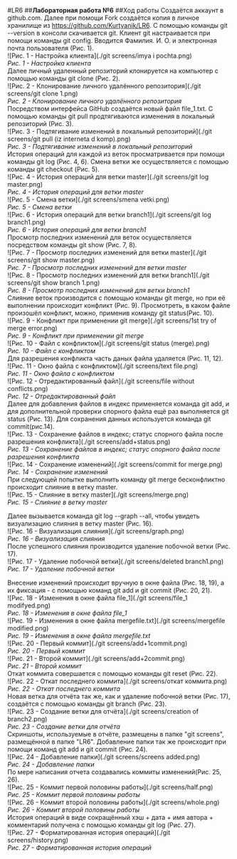 #LR6
##**Лабораторная работа №6**
##Ход работы
Создаётся аккаунт в github.com. Далее при помощи Fork создаётся копия в личное хранилище из https://github.com/Kurtyanik/LR6. С помощью команды git --version в консоли скачивается git. Клиент git настраивается при помощи команды git config. Вводится Фамилия. И. О. и электронная почта пользователя (Рис. 1).<br>
![Рис. 1 - Настройка клиента](./git screens/imya i pochta.png)<br>
*Рис. 1 - Настройка клиента*<br>
Далее личный удаленный репозиторий клонируется на компьютер с помощью команды git clone (Рис. 2).<br>
![Рис. 2 - Клонирование личного удалённого репозитория](./git screens/git clone 1.png)<br>
*Рис. 2 - Клонирование личного удалённого репозитория*<br>
Посредством интерфейса GitHub создаётся новый файл file_1.txt. С помощью команды git pull продтягиваются изменения в локальный репозиторий (Рис. 3).<br>
![Рис. 3 - Подтягивание изменений в локальный репозиторий](./git screens/git pull (iz interneta d komp).png)<br>
*Рис. 3 - Подтягивание изменений в локальный репозиторий*<br>
История операций для каждой из веток просматривается при помощи команды git log (Рис. 4, 6). Смена ветки же осуществляется с помощью команды git checkout (Рис. 5).<br>
![Рис. 4 - История операций для ветки master](./git screens/git log master.png)<br>
*Рис. 4 - История операций для ветки master*<br>
![Рис. 5 - Смена ветки](./git screens/smena vetki.png)<br>
*Рис. 5 - Смена ветки*<br>
![Рис. 6 - История операций для ветки branch1](./git screens/git log branch1.png)<br>
*Рис. 6 - История операций для ветки branch1*<br>
Просмотр последних изменений для веток осуществляется посредством команды git show (Рис. 7, 8).<br>
![Рис. 7 - Просмотр последних изменений для ветки master](./git screens/git show master.png)<br>
*Рис. 7 - Просмотр последних изменений для ветки master*<br>
![Рис. 8 - Просмотр последних изменений для ветки branch1](./git screens/git show branch 1.png)<br>
*Рис. 8 - Просмотр последних изменений для ветки branch1*<br>
Слияние веток производится с помощью команды git merge, но при её выполнении происходит конфликт (Рис. 9). Просмотреть, в каком файле произошёл конфликт, можно, применив команду git status(Рис. 10). <br>
![Рис. 9 - Конфликт при применении git merge](./git screens/1st try of merge error.png)<br>
*Рис. 9 - Конфликт при применении git merge*<br>
![Рис. 10 - Файл с конфликтом](./git screens/git status (merge).png)<br>
*Рис. 10 - Файл с конфликтом*<br>
Для разрешения конфликта часть даных файла удаляется (Рис. 11, 12). <br>
![Рис. 11 - Окно файла с конфликтом](./git screens/text file.png)<br>
*Рис. 11 - Окно файла с конфликтом*<br>
![Рис. 12 - Отредактированный файл](./git screens/file without conflicts.png)<br>
*Рис. 12 - Отредактированный файл*<br>
Далее для добавления файлов в индекс применяется команда git add, и для дополнительной проверки спорного файла ещё раз выполняется git status (Рис. 13). Для сохранения данных используется команда git commit(рис.14).<br>
![Рис. 13 - Сохранение файлов в индекс; статус спорного файла после разрешения конфликта](./git screens/add+status.png)<br>
*Рис. 13 - Сохранение файлов в индекс; статус спорного файла после разрешения конфликта*<br>
![Рис. 14 - Сохранение изменений](./git screens/commit for merge.png)<br>
*Рис. 14 - Сохранение изменений*<br>
При следующей попытке выполнить команду git merge бесконфликтно происходит слияние в ветку master.<br>
![Рис. 15 - Слияние в ветку master](./git screens/merge.png)<br>
*Рис. 15 - Слияние в ветку master*<br>

Далее вызывается команда git log --graph --all, чтобы увидеть визуализацию слияния в ветку master (Рис. 16).<br>
![Рис. 16 - Визуализация слияния](./git screens/graph.png)<br>
*Рис. 16 - Визуализация слияния*<br>
После успешного слияния производится удаление побочной ветки (Рис. 17).<br>
![Рис. 17 - Удаление побочной ветки](./git screens/deleted branch1.png)<br>
*Рис. 17 - Удаление побочной ветки*<br> 

Внесение изменений происходит вручную в окне файла (Рис. 18, 19), а их фиксация - с помощью команд git add и git commit (Рис. 20, 21).<br>
![Рис. 18 - Изменения в окне файла file_1](./git screens/file_1 modifyed.png)<br>
*Рис. 18 - Изменения в окне файла file_1*<br>
![Рис. 19 - Изменения в окне файла mergefile.txt](./git screens/mergefile modified.png)<br>
*Рис. 19 - Изменения в окне файла mergefile.txt*<br>
![Рис. 20 - Первый коммит](./git screens/add+1commit.png)<br>
*Рис. 20 - Первый коммит*<br>
![Рис. 21 - Второй коммит](./git screens/add+2commit.png)<br>
*Рис. 21 - Второй коммит*<br>
Откат коммита совершается с помощью команды git reset (Рис. 22).<br>
![Рис. 22 - Откат последнего коммита](./git screens/откат коммита.png)<br>
*Рис. 22 - Откат последнего коммита*<br>
Новая ветка для отчёта так же, как и удаление побочной ветки (Рис. 17), создаётся с помощью команды git branch (Рис. 23).<br>
![Рис. 23 - Создание ветки для отчёта](./git screens/creation of branch2.png)<br>
*Рис. 23 - Создание ветки для отчёта*<br>
Скриншоты, используемые в отчёте, размещены в папке "git screens", размещённой в папке "LR6". Добавление папки так же происходит при помощи команд git add и git commit (Рис. 24).<br>
![Рис. 24 - Добавление папки](./git screens/screens added.png)<br>
*Рис. 24 - Добавление папки*<br>
По мере написания отчета создавались коммиты изменений(Рис. 25, 26).<br>
![Рис. 25 - Коммит первой половины работы](./git screens/half.png)<br>
*Рис. 25 - Коммит первой половины работы*<br>
![Рис. 26 - Коммит второй половины работы](./git screens/whole.png)<br>
*Рис. 26 - Коммит второй половины работы*<br>
История операций в виде сокращённый хэш + дата + имя автора + комментарий получена с помощью команды git log (Рис. 27).<br>
![Рис. 27 - Форматированная история операций](./git screens/history.png)<br>
*Рис. 27 - Форматированная история операций*<br>
